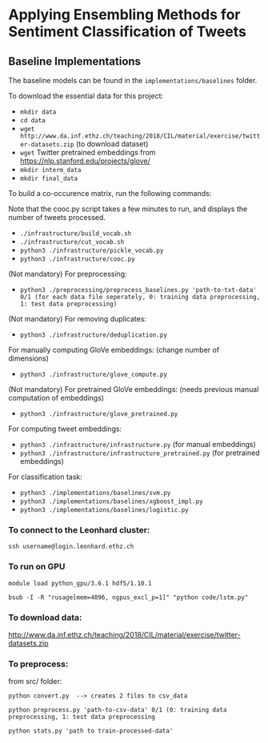 # Applying Ensembling Methods for Sentiment Classification of Tweets

## Baseline Implementations

The baseline models can be found in the `implementations/baselines` folder.

To download the essential data for this project:
- `mkdir data`
- `cd data`
- `wget http://www.da.inf.ethz.ch/teaching/2018/CIL/material/exercise/twitter-datasets.zip` (to download dataset)
- `wget` Twitter pretrained embeddings from https://nlp.stanford.edu/projects/glove/
- `mkdir interm_data`
- `mkdir final_data`

To build a co-occurence matrix, run the following commands:

Note that the cooc.py script takes a few minutes to run, and displays the number of tweets processed.

- `./infrastructure/build_vocab.sh`
- `./infrastructure/cut_vocab.sh`
- `python3 ./infrastructure/pickle_vocab.py`
- `python3 ./infrastructure/cooc.py`

(Not mandatory) For preprocessing:

- `python3 ./preprocessing/preprocess_baselines.py 'path-to-txt-data' 0/1 (for each data file seperately, 0: training data preprocessing, 1: test data preprocessing)`

(Not mandatory) For removing duplicates:

- `python3 ./infrastructure/deduplication.py`

For manually computing GloVe embeddings: (change number of dimensions)

- `python3 ./infrastructure/glove_compute.py`

(Not mandatory) For pretrained GloVe embeddings: (needs previous manual computation of embeddings)

- `python3 ./infrastructure/glove_pretrained.py`

For computing tweet embeddings:

- `python3 ./infrastructure/infrastructure.py` (for manual embeddings)
- `python3 ./infrastructure/infrastructure_pretrained.py` (for pretrained embeddings)

For classification task:

- `python3 ./implementations/baselines/svm.py`
- `python3 ./implementations/baselines/xgboost_impl.py`
- `python3 ./implementations/baselines/logistic.py`

### To connect to the Leonhard cluster:
`ssh username@login.leonhard.ethz.ch`

### To run on GPU
`module load python_gpu/3.6.1 hdf5/1.10.1`

`bsub -I -R "rusage[mem=4096, ngpus_excl_p=1]" "python code/lstm.py"`

### To download data:
http://www.da.inf.ethz.ch/teaching/2018/CIL/material/exercise/twitter-datasets.zip

### To preprocess:
from src/ folder:

    python convert.py  --> creates 2 files to csv_data

    python preprocess.py 'path-to-csv-data' 0/1 (0: training data preprocessing, 1: test data preprocessing

    python stats.py 'path to train-processed-data'

